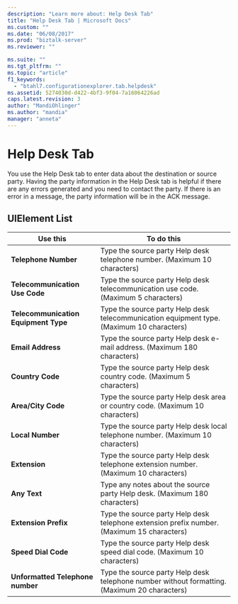 ```yaml
---
description: "Learn more about: Help Desk Tab"
title: "Help Desk Tab | Microsoft Docs"
ms.custom: ""
ms.date: "06/08/2017"
ms.prod: "biztalk-server"
ms.reviewer: ""

ms.suite: ""
ms.tgt_pltfrm: ""
ms.topic: "article"
f1_keywords: 
  - "btahl7.configurationexplorer.tab.helpdesk"
ms.assetid: 5274030d-d422-4bf3-9f04-7a16064226ad
caps.latest.revision: 3
author: "MandiOhlinger"
ms.author: "mandia"
manager: "anneta"
---
```

# Help Desk Tab
You use the Help Desk tab to enter data about the destination or source party. Having the party information in the Help Desk tab is helpful if there are any errors generated and you need to contact the party. If there is an error in a message, the party information will be in the ACK message.  
  
## UIElement List  
  
|Use this|To do this|  
|--------------|----------------|  
|**Telephone Number**|Type the source party Help desk telephone number. (Maximum 10 characters)|  
|**Telecommunication Use Code**|Type the source party Help desk telecommunication use code. (Maximum 5 characters)|  
|**Telecommunication Equipment Type**|Type the source party Help desk telecommunication equipment type. (Maximum 10 characters)|  
|**Email Address**|Type the source party Help desk e-mail address. (Maximum 180 characters)|  
|**Country Code**|Type the source party Help desk country code. (Maximum 5 characters)|  
|**Area/City Code**|Type the source party Help desk area or country code. (Maximum 10 characters)|  
|**Local Number**|Type the source party Help desk local telephone number. (Maximum 10 characters)|  
|**Extension**|Type the source party Help desk telephone extension number. (Maximum 10 characters)|  
|**Any Text**|Type any notes about the source party Help desk. (Maximum 180 characters)|  
|**Extension Prefix**|Type the source party Help desk telephone extension prefix number. (Maximum 15 characters)|  
|**Speed Dial Code**|Type the source party Help desk speed dial code. (Maximum 10 characters)|  
|**Unformatted Telephone number**|Type the source party Help desk telephone number without formatting. (Maximum 20 characters)|
